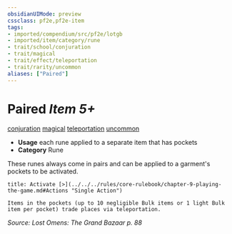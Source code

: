 ```yaml
---
obsidianUIMode: preview
cssclass: pf2e,pf2e-item
tags:
- imported/compendium/src/pf2e/lotgb
- imported/item/category/rune
- trait/school/conjuration
- trait/magical
- trait/effect/teleportation
- trait/rarity/uncommon
aliases: ["Paired"]
---
```

# Paired *Item 5+*  
[conjuration](conjuration.md)  [magical](magical.md)  [teleportation](teleportation.md)  [uncommon](uncommon.md)  

- **Usage** each rune applied to a separate item that has pockets
- **Category** Rune

These runes always come in pairs and can be applied to a garment's pockets to be activated.

```ad-embed-ability
title: Activate [>](../../../rules/core-rulebook/chapter-9-playing-the-game.md#Actions "Single Action")

Items in the pockets (up to 10 negligible Bulk items or 1 light Bulk item per pocket) trade places via teleportation.
```

*Source: Lost Omens: The Grand Bazaar p. 88*

